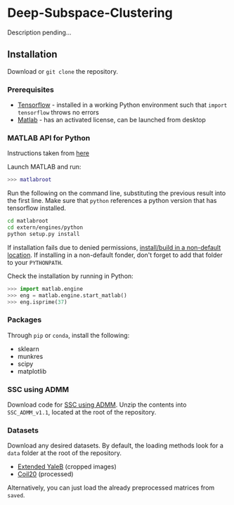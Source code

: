 # Deep-Subspace-Clustering
Description pending...

## Installation
Download or ```git clone``` the repository.

### Prerequisites
* [Tensorflow](https://www.tensorflow.org/install/) - installed in a working Python environment such that ```import tensorflow``` throws no errors
* [Matlab](https://www.mathworks.com/help/install/ug/install-mathworks-software.html) - has an activated license, can be launched from desktop

### MATLAB API for Python
Instructions taken from [here](https://www.mathworks.com/help/matlab/matlab_external/install-the-matlab-engine-for-python.html)

Launch MATLAB and run:
```matlab
>>> matlabroot
```

Run the following on the command line, substituting the previous result into the first line. Make sure that ```python``` references a python version that has tensorflow installed.
```bash
cd matlabroot
cd extern/engines/python
python setup.py install
```
If installation fails due to denied permissions, [install/build in a non-default location](https://www.mathworks.com/help/matlab/matlab_external/install-matlab-engine-api-for-python-in-nondefault-locations.html). If installing in a non-default fonder, don't forget to add that folder to your ```PYTHONPATH```.

Check the installation by running in Python:
```python
>>> import matlab.engine
>>> eng = matlab.engine.start_matlab()
>>> eng.isprime(37)
```

### Packages
Through ```pip``` or ```conda```, install the following:
* sklearn
* munkres
* scipy
* matplotlib

### SSC using ADMM
Download code for [SSC using ADMM](http://vision.jhu.edu/code/). Unzip the contents into ```SSC_ADMM_v1.1```, located at the root of the repository.

### Datasets
Download any desired datasets. By default, the loading methods look for a ```data``` folder at the root of the repository.
* [Extended YaleB](http://vision.ucsd.edu/~leekc/ExtYaleDatabase/ExtYaleB.html) (cropped images)
* [Coil20](http://www.cs.columbia.edu/CAVE/software/softlib/coil-20.php) (processed)

Alternatively, you can just load the already preprocessed matrices from ```saved```.
